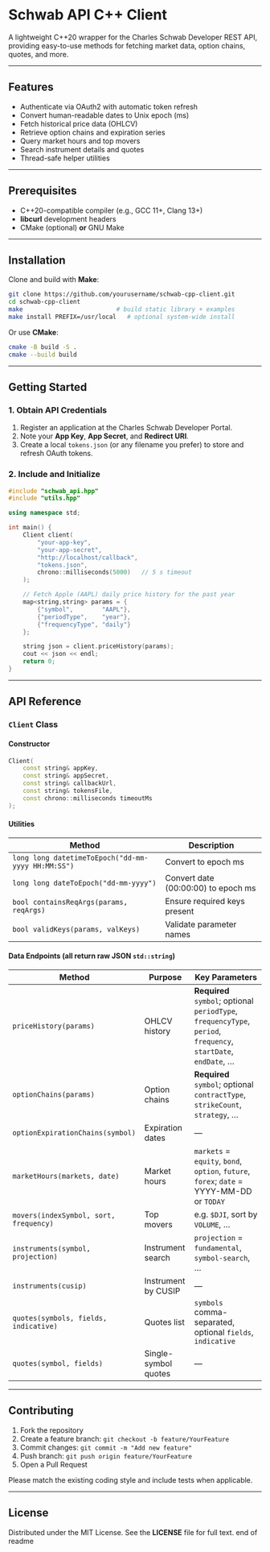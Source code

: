 # Schwab API C++ Client

A lightweight C++20 wrapper for the Charles Schwab Developer REST API, providing easy-to-use methods for fetching market data, option chains, quotes, and more.

---

## Features

- Authenticate via OAuth2 with automatic token refresh  
- Convert human-readable dates to Unix epoch (ms)  
- Fetch historical price data (OHLCV)  
- Retrieve option chains and expiration series  
- Query market hours and top movers  
- Search instrument details and quotes  
- Thread-safe helper utilities  

---

## Prerequisites

- C++20-compatible compiler (e.g., GCC 11+, Clang 13+)  
- **libcurl** development headers  
- CMake (optional) **or** GNU Make  

---

## Installation

Clone and build with **Make**:

~~~bash
git clone https://github.com/yourusername/schwab-cpp-client.git
cd schwab-cpp-client
make                          # build static library + examples
make install PREFIX=/usr/local   # optional system-wide install
~~~

Or use **CMake**:

~~~bash
cmake -B build -S .
cmake --build build
~~~

---

## Getting Started

### 1. Obtain API Credentials

1. Register an application at the Charles Schwab Developer Portal.  
2. Note your **App Key**, **App Secret**, and **Redirect URI**.  
3. Create a local `tokens.json` (or any filename you prefer) to store and refresh OAuth tokens.  

### 2. Include and Initialize

~~~cpp
#include "schwab_api.hpp"
#include "utils.hpp"

using namespace std;

int main() {
    Client client(
        "your-app-key",
        "your-app-secret",
        "http://localhost/callback",
        "tokens.json",
        chrono::milliseconds(5000)   // 5 s timeout
    );

    // Fetch Apple (AAPL) daily price history for the past year
    map<string,string> params = {
        {"symbol",        "AAPL"},
        {"periodType",    "year"},
        {"frequencyType", "daily"}
    };

    string json = client.priceHistory(params);
    cout << json << endl;
    return 0;
}
~~~

---

## API Reference

### `Client` Class

#### Constructor

~~~cpp
Client(
    const string& appKey,
    const string& appSecret,
    const string& callbackUrl,
    const string& tokensFile,
    const chrono::milliseconds timeoutMs
);
~~~

#### Utilities

| Method | Description |
| ------ | ----------- |
| `long long datetimeToEpoch("dd-mm-yyyy HH:MM:SS")` | Convert to epoch ms |
| `long long dateToEpoch("dd-mm-yyyy")`              | Convert date (00:00:00) to epoch ms |
| `bool containsReqArgs(params, reqArgs)`            | Ensure required keys present |
| `bool validKeys(params, valKeys)`                  | Validate parameter names |

#### Data Endpoints (all return raw JSON `std::string`)

| Method | Purpose | Key Parameters |
| ------ | ------- | -------------- |
| `priceHistory(params)`            | OHLCV history | **Required** `symbol`; optional `periodType`, `frequencyType`, `period`, `frequency`, `startDate`, `endDate`, … |
| `optionChains(params)`            | Option chains | **Required** `symbol`; optional `contractType`, `strikeCount`, `strategy`, … |
| `optionExpirationChains(symbol)`  | Expiration dates | — |
| `marketHours(markets, date)`      | Market hours | `markets` = `equity`, `bond`, `option`, `future`, `forex`; `date` = YYYY-MM-DD or `TODAY` |
| `movers(indexSymbol, sort, frequency)` | Top movers | e.g. `$DJI`, sort by `VOLUME`, … |
| `instruments(symbol, projection)` | Instrument search | `projection` = `fundamental`, `symbol-search`, … |
| `instruments(cusip)`              | Instrument by CUSIP | — |
| `quotes(symbols, fields, indicative)` | Quotes list | `symbols` comma-separated, optional `fields`, `indicative` |
| `quotes(symbol, fields)`          | Single-symbol quotes | — |

---

## Contributing

1. Fork the repository  
2. Create a feature branch: `git checkout -b feature/YourFeature`  
3. Commit changes: `git commit -m "Add new feature"`  
4. Push branch: `git push origin feature/YourFeature`  
5. Open a Pull Request  

Please match the existing coding style and include tests when applicable.

---

## License

Distributed under the MIT License. See the **LICENSE** file for full text.
end of readme
